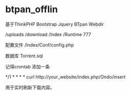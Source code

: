 # btpan_offlin

基于ThinkPHP Bootstrap Jquery BTpan Webdir

/uploads /download /Index /Runtime 777

配置文件 /Index/Conf/config.php

数据库 Torrent.sql


记得crontab 添加一条

*/1 * * * * curl http://your_website/index.php/Ondo/insert

用于实时刷新下载内容。


